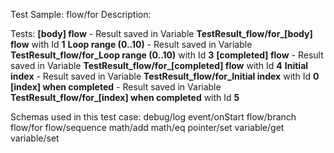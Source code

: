 Test Sample: flow/for
Description: 

Tests:
	**[body] flow** - Result saved in Variable **TestResult_flow/for_[body] flow** with Id **1**
	**Loop range (0..10)** - Result saved in Variable **TestResult_flow/for_Loop range (0..10)** with Id **3**
	**[completed] flow** - Result saved in Variable **TestResult_flow/for_[completed] flow** with Id **4**
	**Initial index** - Result saved in Variable **TestResult_flow/for_Initial index** with Id **0**
	**[index] when completed** - Result saved in Variable **TestResult_flow/for_[index] when completed** with Id **5**

Schemas used in this test case:
	debug/log
	event/onStart
	flow/branch
	flow/for
	flow/sequence
	math/add
	math/eq
	pointer/set
	variable/get
	variable/set
